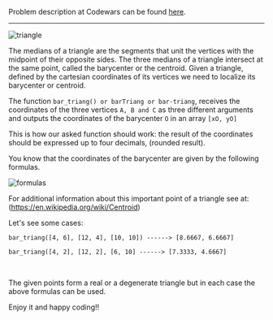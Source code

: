 Problem description at Codewars can be found
[here](https://www.codewars.com/kata/5601c5f6ba804403c7000004/train/python).

-------------

![triangle](https://i.imgur.com/hpDQY8o.png?1)

The medians of a triangle are the segments that unit the vertices with the midpoint of their
opposite sides. The three medians of a triangle intersect at the same point, called the barycenter
or the centroid. Given a triangle, defined by the cartesian coordinates of its vertices we need to
localize its barycenter or centroid.
<br>

The function `bar_triang() or barTriang or bar-triang`, receives the coordinates of the three
vertices `A, B and C` as three different arguments and outputs the coordinates of the barycenter `O`
in an array `[xO, yO]`
<br>

This is how our asked function should work: the result of the coordinates should be expressed up to
four decimals, (rounded result).
<br>

You know that the coordinates of the barycenter are given by the following formulas.

![formulas](https://i.imgur.com/B0tjxUG.jpg?1)

For additional information about this important point of a triangle see at:
(https://en.wikipedia.org/wiki/Centroid)
<br>

Let's see some cases:
```
bar_triang([4, 6], [12, 4], [10, 10]) ------> [8.6667, 6.6667]

bar_triang([4, 2], [12, 2], [6, 10] ------> [7.3333, 4.6667]
```
<br>

The given points form a real or a degenerate triangle but in each case the above formulas can be
used.
<br>

Enjoy it and happy coding!!

